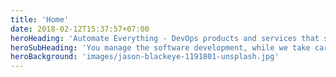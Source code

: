 ```yaml
---
title: 'Home'
date: 2018-02-12T15:37:57+07:00
heroHeading: 'Automate Everything - DevOps products and services that scale with your business'
heroSubHeading: 'You manage the software development, while we take care of everything else - in your cloud or ours!'
heroBackground: 'images/jason-blackeye-1191801-unsplash.jpg'
---
```

